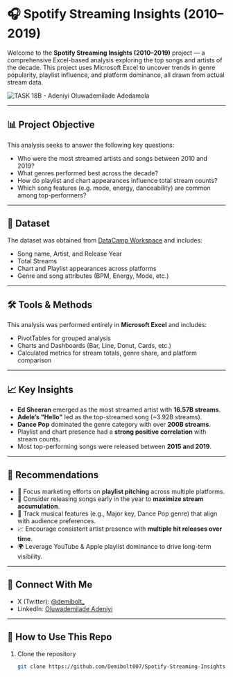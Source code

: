 # 🎧 Spotify Streaming Insights (2010–2019)

Welcome to the **Spotify Streaming Insights (2010–2019)** project — a comprehensive Excel-based analysis exploring the top songs and artists of the decade. This project uses Microsoft Excel to uncover trends in genre popularity, playlist influence, and platform dominance, all drawn from actual stream data.


![TASK 18B - Adeniyi Oluwademilade Adedamola](https://github.com/user-attachments/assets/0ebe98c3-a322-49b6-a1d3-d54a35dbde7d)


---

## 📊 Project Objective

This analysis seeks to answer the following key questions:

- Who were the most streamed artists and songs between 2010 and 2019?
- What genres performed best across the decade?
- How do playlist and chart appearances influence total stream counts?
- Which song features (e.g. mode, energy, danceability) are common among top-performers?

---

## 📁 Dataset

The dataset was obtained from [DataCamp Workspace](https://www.datacamp.com/datalab/w/882a1fae-ae02-469c-a7c0-4f4f08e1cff5/edit) and includes:

- Song name, Artist, and Release Year  
- Total Streams  
- Chart and Playlist appearances across platforms  
- Genre and song attributes (BPM, Energy, Mode, etc.)

---

## 🛠️ Tools & Methods

This analysis was performed entirely in **Microsoft Excel** and includes:

- PivotTables for grouped analysis  
- Charts and Dashboards (Bar, Line, Donut, Cards, etc.)
- Calculated metrics for stream totals, genre share, and platform comparison

---

## 📈 Key Insights

- **Ed Sheeran** emerged as the most streamed artist with **16.57B streams**.
- **Adele’s "Hello"** led as the top-streamed song (~3.92B streams).
- **Dance Pop** dominated the genre category with over **200B streams**.
- Playlist and chart presence had a **strong positive correlation** with stream counts.
- Most top-performing songs were released between **2015 and 2019**.

---

## 🧠 Recommendations

- 🎯 Focus marketing efforts on **playlist pitching** across multiple platforms.  
- 🚀 Consider releasing songs early in the year to **maximize stream accumulation**.  
- 🎼 Track musical features (e.g., Major key, Dance Pop genre) that align with audience preferences.  
- 📈 Encourage consistent artist presence with **multiple hit releases over time**.  
- 🌍 Leverage YouTube & Apple playlist dominance to drive long-term visibility.

---

## 🔗 Connect With Me

- X (Twitter): [@demibolt_](https://twitter.com/demibolt_)  
- LinkedIn: [Oluwademilade Adeniyi](https://www.linkedin.com/in/oluwademiladeadeniyi/)


---

## 📌 How to Use This Repo

1. Clone the repository  
   ```bash
   git clone https://github.com/Demibolt007/Spotify-Streaming-Insights-2010-2019.git
